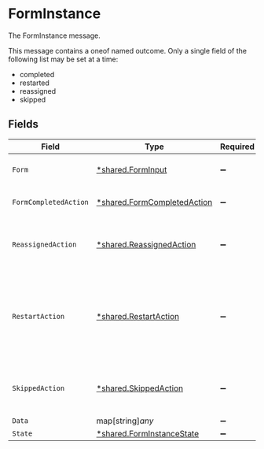 # FormInstance

The FormInstance message.

This message contains a oneof named outcome. Only a single field of the following list may be set at a time:
  - completed
  - restarted
  - reassigned
  - skipped



## Fields

| Field                                                                                                                                                                       | Type                                                                                                                                                                        | Required                                                                                                                                                                    | Description                                                                                                                                                                 |
| --------------------------------------------------------------------------------------------------------------------------------------------------------------------------- | --------------------------------------------------------------------------------------------------------------------------------------------------------------------------- | --------------------------------------------------------------------------------------------------------------------------------------------------------------------------- | --------------------------------------------------------------------------------------------------------------------------------------------------------------------------- |
| `Form`                                                                                                                                                                      | [*shared.FormInput](../../../pkg/models/shared/forminput.md)                                                                                                                | :heavy_minus_sign:                                                                                                                                                          | A form is a collection of fields to be filled out by a user                                                                                                                 |
| `FormCompletedAction`                                                                                                                                                       | [*shared.FormCompletedAction](../../../pkg/models/shared/formcompletedaction.md)                                                                                            | :heavy_minus_sign:                                                                                                                                                          | The FormCompletedAction message.                                                                                                                                            |
| `ReassignedAction`                                                                                                                                                          | [*shared.ReassignedAction](../../../pkg/models/shared/reassignedaction.md)                                                                                                  | :heavy_minus_sign:                                                                                                                                                          | The ReassignedAction object describes the outcome of a policy step that has been reassigned.                                                                                |
| `RestartAction`                                                                                                                                                             | [*shared.RestartAction](../../../pkg/models/shared/restartaction.md)                                                                                                        | :heavy_minus_sign:                                                                                                                                                          | The restart action describes the outcome of policy steps for when the task was restarted. This can be applied to multiple steps since restart skips all pending next steps. |
| `SkippedAction`                                                                                                                                                             | [*shared.SkippedAction](../../../pkg/models/shared/skippedaction.md)                                                                                                        | :heavy_minus_sign:                                                                                                                                                          | The SkippedAction object describes the outcome of a policy step that has been skipped.                                                                                      |
| `Data`                                                                                                                                                                      | map[string]*any*                                                                                                                                                            | :heavy_minus_sign:                                                                                                                                                          | N/A                                                                                                                                                                         |
| `State`                                                                                                                                                                     | [*shared.FormInstanceState](../../../pkg/models/shared/forminstancestate.md)                                                                                                | :heavy_minus_sign:                                                                                                                                                          | The state field.                                                                                                                                                            |